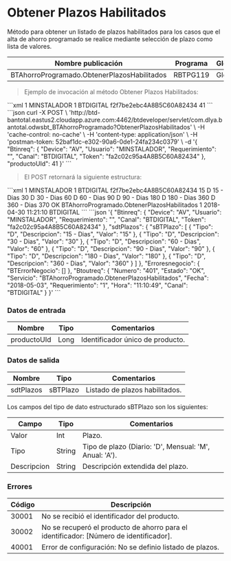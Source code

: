 # Obtener Plazos Habilitados 

Método para obtener un listado de plazos habilitados para los casos que el alta de ahorro programado se realice mediante selección de plazo como lista de valores. 

Nombre publicación | Programa | Global/País 
--------- | ----------- | ----------- 
BTAhorroProgramado.ObtenerPlazosHabilitados | RBTPG119 | Global 

> Ejemplo de invocación al método Obtener Plazos Habilitados: 

<code-group> 
<code-block title="XML" active> 
```xml 
<soapenv:Envelope xmlns:soapenv="http://schemas.xmlsoap.org/soap/envelope/" xmlns:bts="http://uy.com.dlya.bantotal/BTSOA/"> 
   <soapenv:Header/> 
   <soapenv:Body> 
      <bts:BTAhorroProgramado.ObtenerPlazosHabilitados> 
         <bts:Btinreq> 
            <bts:Device>1</bts:Device> 
            <bts:Usuario>MINSTALADOR</bts:Usuario> 
            <bts:Requerimiento>1</bts:Requerimiento> 
            <bts:Canal>BTDIGITAL</bts:Canal> 
            <bts:Token>f2f7be2ebc4A8B5C60A82434</bts:Token> 
         </bts:Btinreq> 
         <bts:productoUId>41</bts:productoUId> 
      </bts:BTAhorroProgramado.ObtenerPlazosHabilitados> 
   </soapenv:Body> 
</soapenv:Envelope> 
``` 
</code-block> 

<code-block title="JSON"> 
```json 
curl -X POST \ 
  'http://btd-bantotal.eastus2.cloudapp.azure.com:4462/btdeveloper/servlet/com.dlya.bantotal.odwsbt_BTAhorroProgramado?ObtenerPlazosHabilitados' \ 
  -H 'cache-control: no-cache' \ 
  -H 'content-type: application/json' \ 
  -H 'postman-token: 52baf1dc-e302-90a6-0de1-24fa234c0379' \ 
  -d '{ 
	"Btinreq": { 
		"Device": "AV", 
		"Usuario": "MINSTALADOR", 
		"Requerimiento": "", 
		"Canal": "BTDIGITAL", 
		"Token": "fa2c02c95a4A8B5C60A82434" 
	}, 
		"productoUId": 41 
	}' 
``` 
</code-block> 
</code-group> 

> El POST retornará la siguiente estructura: 

<code-group> 
<code-block title="XML" active> 
```xml 
<SOAP-ENV:Envelope xmlns:SOAP-ENV="http://schemas.xmlsoap.org/soap/envelope/" xmlns:xsd="http://www.w3.org/2001/XMLSchema" xmlns:SOAP-ENC="http://schemas.xmlsoap.org/soap/encoding/" xmlns:xsi="http://www.w3.org/2001/XMLSchema-instance"> 
   <SOAP-ENV:Body> 
      <BTAhorroProgramado.ObtenerPlazosHabilitadosResponse xmlns="http://uy.com.dlya.bantotal/BTSOA/"> 
         <Btinreq> 
            <Device>1</Device> 
            <Usuario>MINSTALADOR</Usuario> 
            <Requerimiento>1</Requerimiento> 
            <Canal>BTDIGITAL</Canal> 
            <Token>f2f7be2ebc4A8B5C60A82434</Token> 
         </Btinreq> 
         <sdtPlazos> 
            <sBTPlazo> 
               <Valor>15</Valor> 
               <Tipo>D</Tipo> 
               <Descripcion>15 - Dias</Descripcion> 
            </sBTPlazo> 
            <sBTPlazo> 
               <Valor>30</Valor> 
               <Tipo>D</Tipo> 
               <Descripcion>30 - Dias</Descripcion> 
            </sBTPlazo> 
            <sBTPlazo> 
               <Valor>60</Valor> 
               <Tipo>D</Tipo> 
               <Descripcion>60 - Dias</Descripcion> 
            </sBTPlazo> 
            <sBTPlazo> 
               <Valor>90</Valor> 
               <Tipo>D</Tipo> 
               <Descripcion>90 - Dias</Descripcion> 
            </sBTPlazo> 
            <sBTPlazo> 
               <Valor>180</Valor> 
               <Tipo>D</Tipo> 
               <Descripcion>180 - Dias</Descripcion> 
            </sBTPlazo> 
            <sBTPlazo> 
               <Valor>360</Valor> 
               <Tipo>D</Tipo> 
               <Descripcion>360 - Dias</Descripcion> 
            </sBTPlazo> 
         </sdtPlazos> 
         <Erroresnegocio></Erroresnegocio> 
		 <Btoutreq> 
            <Numero>370</Numero> 
            <Estado>OK</Estado> 
            <Servicio>BTAhorroProgramado.ObtenerPlazosHabilitados</Servicio> 
            <Requerimiento>1</Requerimiento> 
            <Fecha>2018-04-30</Fecha> 
            <Hora>11:21:10</Hora> 
            <Canal>BTDIGITAL</Canal> 
         </Btoutreq> 
      </BTAhorroProgramado.ObtenerPlazosHabilitadosResponse> 
   </SOAP-ENV:Body> 
</SOAP-ENV:Envelope> 
``` 
</code-block> 

<code-block title="JSON"> 
```json 
'{ 
	"Btinreq": { 
		"Device": "AV", 
		"Usuario": "MINSTALADOR", 
		"Requerimiento": "", 
		"Canal": "BTDIGITAL", 
		"Token": "fa2c02c95a4A8B5C60A82434" 
	}, 
    "sdtPlazos": { 
        "sBTPlazo": [ 
            { 
                "Tipo": "D", 
                "Descripcion": "15 - Dias", 
                "Valor": "15" 
            }, 
            { 
                "Tipo": "D", 
                "Descripcion": "30 - Dias", 
                "Valor": "30" 
            }, 
            { 
                "Tipo": "D", 
                "Descripcion": "60 - Dias", 
                "Valor": "60" 
            }, 
            { 
                "Tipo": "D", 
                "Descripcion": "90 - Dias", 
                "Valor": "90" 
            }, 
            { 
                "Tipo": "D", 
                "Descripcion": "180 - Dias", 
                "Valor": "180" 
            }, 
            { 
                "Tipo": "D", 
                "Descripcion": "360 - Dias", 
                "Valor": "360" 
            } 
        ] 
    }, 
    "Erroresnegocio": { 
        "BTErrorNegocio": [] 
    }, 
    "Btoutreq": { 
        "Numero": "401", 
        "Estado": "OK", 
        "Servicio": "BTAhorroProgramado.ObtenerPlazosHabilitados", 
        "Fecha": "2018-05-03", 
        "Requerimiento": "1", 
        "Hora": "11:10:49", 
        "Canal": "BTDIGITAL" 
    } 
}' 
``` 
</code-block> 
</code-group>  

### Datos de entrada 

Nombre | Tipo | Comentarios 
--------- | ----------- | ----------- 
productoUId | Long | Identificador único de producto. 

### Datos de salida 

Nombre | Tipo | Comentarios 
--------- | ----------- | ----------- 
sdtPlazos | sBTPlazo | Listado de plazos habilitados. 

Los campos del tipo de dato estructurado sBTPlazo son los siguientes:  

Campo | Tipo | Comentarios 
--------- | ----------- | ----------- 
Valor | Int | Plazo. 
Tipo | String | Tipo de plazo (Diario: 'D', Mensual: 'M', Anual: 'A'). 
Descripcion | String | Descripción extendida del plazo. 

### Errores 

Código | Descripción 
--------- | ----------- 
30001 | No se recibió el identificador del producto. 
30002 | No se recuperó el producto de ahorro para el identificador: [Número de identificador]. 
40001 | Error de configuración: No se definio listado de plazos. 

 

